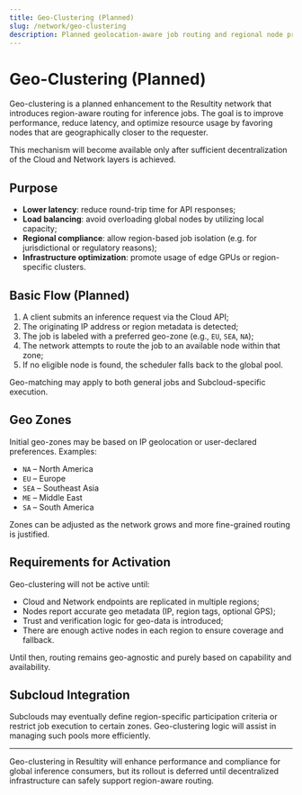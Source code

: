 ```yaml
---
title: Geo-Clustering (Planned)
slug: /network/geo-clustering
description: Planned geolocation-aware job routing and regional node prioritization in the Resultity network.
---
```


# Geo-Clustering (Planned)

Geo-clustering is a planned enhancement to the Resultity network that introduces region-aware routing for inference jobs. The goal is to improve performance, reduce latency, and optimize resource usage by favoring nodes that are geographically closer to the requester.

This mechanism will become available only after sufficient decentralization of the Cloud and Network layers is achieved.

## Purpose

- **Lower latency**: reduce round-trip time for API responses;
- **Load balancing**: avoid overloading global nodes by utilizing local capacity;
- **Regional compliance**: allow region-based job isolation (e.g. for jurisdictional or regulatory reasons);
- **Infrastructure optimization**: promote usage of edge GPUs or region-specific clusters.

## Basic Flow (Planned)

1. A client submits an inference request via the Cloud API;
2. The originating IP address or region metadata is detected;
3. The job is labeled with a preferred geo-zone (e.g., `EU`, `SEA`, `NA`);
4. The network attempts to route the job to an available node within that zone;
5. If no eligible node is found, the scheduler falls back to the global pool.

Geo-matching may apply to both general jobs and Subcloud-specific execution.

## Geo Zones

Initial geo-zones may be based on IP geolocation or user-declared preferences. Examples:

- `NA` – North America  
- `EU` – Europe  
- `SEA` – Southeast Asia  
- `ME` – Middle East  
- `SA` – South America

Zones can be adjusted as the network grows and more fine-grained routing is justified.

## Requirements for Activation

Geo-clustering will not be active until:

- Cloud and Network endpoints are replicated in multiple regions;
- Nodes report accurate geo metadata (IP, region tags, optional GPS);
- Trust and verification logic for geo-data is introduced;
- There are enough active nodes in each region to ensure coverage and fallback.

Until then, routing remains geo-agnostic and purely based on capability and availability.

## Subcloud Integration

Subclouds may eventually define region-specific participation criteria or restrict job execution to certain zones. Geo-clustering logic will assist in managing such pools more efficiently.

---

Geo-clustering in Resultity will enhance performance and compliance for global inference consumers, but its rollout is deferred until decentralized infrastructure can safely support region-aware routing.
